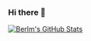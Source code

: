 ### Hi there 👋

[![Berlm's GitHub Stats](https://github-readme-stats.vercel.app/api?username=dhrumanberlm&theme=dark&show_icons=true&count_private=true)](https://github-readme-stats.vercel.app/api?username=dhrumanberlm&theme=dark&show_icons=true&count_private=true)
